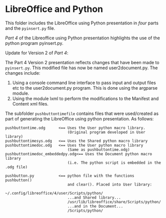 LibreOffice and Python
======================

This folder includes the LibreOffice using Python presentation in *four* parts
and the `pyinsert.py` file.

*Part 4* of the Libreoffice using Python presentation highlights the use of the python program pyinsert.py.

Update for Version 2 of *Part 4*:

The Part 4 Version 2 presentation reflects changes that have been made to `pyinsert.py`. This modified file has now be named user2document.py. The changes include: 

1. Using a console command line interface to pass input and output files etc to the user2document.py program. This is done using the argparse module.
2. Using the module lxml to perform the modifications to the Manifest and Content xml files.

The subfolder `pushbuttontimefile` contains files that were used/created as part of generating the LibreOffice using python presentation. As follows:

```
pushbuttontime.odg      <== Uses the User python macro library.
                            (Original program developed in User library)
pushbuttontimesys.odg   <== Uses the Shared python macro library
pushbuttontimedoc.odg   <== Uses the User python macro library
                            (Same as pushbuttontime.odg)
pushbuttontimedoc_embeddedpy.odg<== Uses the Document python macro library
                            (i.e. The python script is embedded in the .odg file)

pushbutton.py           <== python file with the functions pushbutton()
                            and clear(). Placed into User library:
                            ~/.config/libreoffice/4/user/Scripts/python/
                            ...and Shared library...
                            /usr/lib/libreoffice/share/Scripts/python/
                            ...and in the Document... 
                            /Scripts/python/
```

